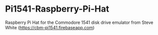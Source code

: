 # Pi1541-Raspberry-Pi-Hat
Raspberry Pi Hat for the Commodore 1541 disk drive emulator from Steve White (https://cbm-pi1541.firebaseapp.com)
